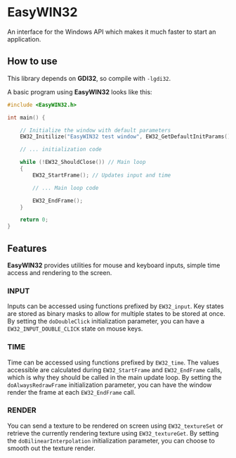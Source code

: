 # EasyWIN32
An interface for the Windows API which makes it much faster to start an application.

## How to use
This library depends on **GDI32**, so compile with `-lgdi32`.  

A basic program using **EasyWIN32** looks like this:
```C
#include <EasyWIN32.h>

int main() {

    // Initialize the window with default parameters
    EW32_Initilize("EasyWIN32 test window", EW32_GetDefaultInitParams());

    // ... initialization code

    while (!EW32_ShouldClose()) // Main loop
    {
        EW32_StartFrame(); // Updates input and time

        // ... Main loop code

        EW32_EndFrame();
    }

    return 0;
}
```

## Features
**EasyWIN32** provides utilities for mouse and keyboard inputs, simple time access and rendering to the screen.  
### INPUT
Inputs can be accessed using functions prefixed by `EW32_input`. Key states are stored as binary masks to allow for multiple states to be stored at once. By setting the `doDoubleClick` initialization parameter, you can have a `EW32_INPUT_DOUBLE_CLICK` state on mouse keys.
### TIME
Time can be accessed using functions prefixed by `EW32_time`. The values accessible are calculated during `EW32_StartFrame` and `EW32_EndFrame` calls, which is why they should be called in the main update loop. By setting the `doAlwaysRedrawFrame` initialization parameter, you can have the window render the frame at each `EW32_EndFrame` call.
### RENDER
You can send a texture to be rendered on screen using `EW32_textureSet` or retrieve the currently rendering texture using `EW32_textureGet`. By setting the `doBilinearInterpolation` initialization parameter, you can choose to smooth out the texture render.